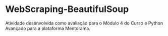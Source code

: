 # WebScraping-BeautifulSoup
 Atividade desenvolvida como avaliação para o Módulo 4 do Curso e Python Avançado para a plataforma Mentorama.
